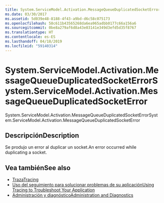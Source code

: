 ```yaml
---
title: System.ServiceModel.Activation.MessageQueueDuplicatedSocketError
ms.date: 03/30/2017
ms.assetid: 5d039e48-8188-4f43-a9bd-d6c58c075173
ms.openlocfilehash: 58c611b43565268da6ea965adbb0177c66a156a6
ms.sourcegitcommit: 0be8a279af6d8a43e03141e349d3efd5d35f8767
ms.translationtype: HT
ms.contentlocale: es-ES
ms.lasthandoff: 04/18/2019
ms.locfileid: "59140314"
---
```

# <a name="systemservicemodelactivationmessagequeueduplicatedsocketerror"></a><span data-ttu-id="bee33-102">System.ServiceModel.Activation.MessageQueueDuplicatedSocketError</span><span class="sxs-lookup"><span data-stu-id="bee33-102">System.ServiceModel.Activation.MessageQueueDuplicatedSocketError</span></span>
<span data-ttu-id="bee33-103">System.ServiceModel.Activation.MessageQueueDuplicatedSocketError</span><span class="sxs-lookup"><span data-stu-id="bee33-103">System.ServiceModel.Activation.MessageQueueDuplicatedSocketError</span></span>  
  
## <a name="description"></a><span data-ttu-id="bee33-104">Descripción</span><span class="sxs-lookup"><span data-stu-id="bee33-104">Description</span></span>  
 <span data-ttu-id="bee33-105">Se produjo un error al duplicar un socket.</span><span class="sxs-lookup"><span data-stu-id="bee33-105">An error occurred while duplicating a socket.</span></span>  
  
## <a name="see-also"></a><span data-ttu-id="bee33-106">Vea también</span><span class="sxs-lookup"><span data-stu-id="bee33-106">See also</span></span>

- [<span data-ttu-id="bee33-107">Traza</span><span class="sxs-lookup"><span data-stu-id="bee33-107">Tracing</span></span>](../../../../../docs/framework/wcf/diagnostics/tracing/index.md)
- [<span data-ttu-id="bee33-108">Uso del seguimiento para solucionar problemas de su aplicación</span><span class="sxs-lookup"><span data-stu-id="bee33-108">Using Tracing to Troubleshoot Your Application</span></span>](../../../../../docs/framework/wcf/diagnostics/tracing/using-tracing-to-troubleshoot-your-application.md)
- [<span data-ttu-id="bee33-109">Administración y diagnóstico</span><span class="sxs-lookup"><span data-stu-id="bee33-109">Administration and Diagnostics</span></span>](../../../../../docs/framework/wcf/diagnostics/index.md)
